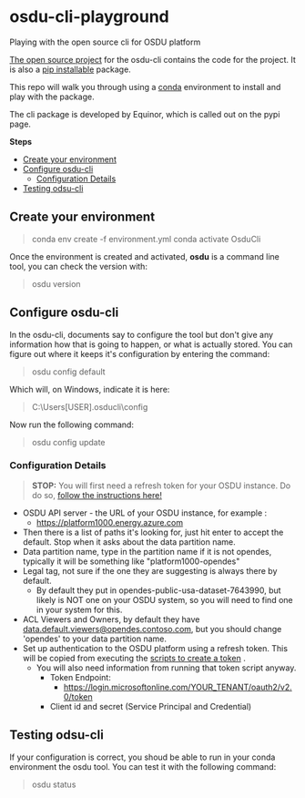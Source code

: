 # osdu-cli-playground

Playing with the open source cli for OSDU platform

[The open source project](https://community.opengroup.org/osdu/platform/data-flow/data-loading/osdu-cli) for the osdu-cli contains the code for the project. It is also a [pip installable](https://pypi.org/project/osducli/) package. 

This repo will walk you through using a [conda](https://docs.conda.io/projects/conda/en/latest/user-guide/install/index.html) environment to install and play with the package. 

The cli package is developed by Equinor, which is called out on the pypi page. 


<b>Steps</b>
- [Create your environment](#create-your-environment)
- [Configure osdu-cli](#configure-osdu-cli)
    - [Configuration Details](#configuration-details)
- [Testing odsu-cli](#testing-odsu-cli)


## Create your environment

> conda env create -f environment.yml
> conda activate OsduCli

Once the environment is created and activated, <b>osdu</b> is a command line tool, you can check the version with:

> osdu version

## Configure osdu-cli

In the osdu-cli, documents say to configure the tool but don't give any information how that is going to happen, or what is actually stored. You can figure out where it keeps it's configuration by entering the command:

> osdu config default

Which will, on Windows, indicate it is here:

> C:\Users\[USER]\.osducli\config

Now run the following command:

> osdu config update 

### Configuration Details

> <b>STOP:</b> You will first need a refresh token for your OSDU instance. Do do so, [follow the instructions here!](./token/Readme.md)


- OSDU API server - the URL of your OSDU instance, for example :
    - https://platform1000.energy.azure.com
- Then there is a list of paths it's looking for, just hit enter to accept the default. Stop when it asks about the data partition name. 
- Data partition name, type in the partition name if it is not opendes, typically it will be something like "platform1000-opendes"
- Legal tag, not sure if the one they are suggesting is always there by default. 
    - By default they put in opendes-public-usa-dataset-7643990, but likely is NOT one on your OSDU system, so you will need to find one in your system for this. 
- ACL Viewers and Owners, by default they have data.default.viewers@opendes.contoso.com, but you should change 'opendes' to your data partition name. 
- Set up authentication to the OSDU platform using a refresh token. This will be copied from executing the [scripts to create a token](./token/Readme.md) . 
    - You will also need information from running that token script anyway.
        - Token Endpoint:
            - https://login.microsoftonline.com/YOUR_TENANT/oauth2/v2.0/token
        - Client id and secret (Service Principal and Credential)



## Testing odsu-cli
If your configuration is correct, you shoud be able to run in your conda environment the osdu tool. You can test it with the following command:

> osdu status